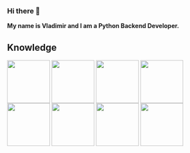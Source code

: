 ### Hi there 👋
**My name is Vladimir and I am a Python Backend Developer.**

## Knowledge
<a href="URL_REDIRECT" target="blank"><img align="center" src="https://github.com/KoaN1010101/KoaN1010101/assets/120726907/80068582-7f94-47de-8fd4-ea8897be0f40" height="100" /></a>
<a href="URL_REDIRECT" target="blank"><img align="center" src="https://github.com/KoaN1010101/KoaN1010101/assets/120726907/7e20e0ba-258c-417f-b0fe-e9cf269b470e" height="100" /></a>
<a href="URL_REDIRECT" target="blank"><img align="center" src="https://github.com/KoaN1010101/KoaN1010101/assets/120726907/dde81337-4236-4b56-a0ac-35971ed5351e" height="100" /></a>
<a href="URL_REDIRECT" target="blank"><img align="center" src="https://github.com/KoaN1010101/KoaN1010101/assets/120726907/180bde3c-c1df-46fb-8cf5-956465acb2a5" height="100" /></a>
<a href="URL_REDIRECT" target="blank"><img align="center" src="https://github.com/KoaN1010101/KoaN1010101/assets/120726907/a69c28aa-de31-4064-a375-5191670a7877" height="100" /></a>
<a href="URL_REDIRECT" target="blank"><img align="center" src="https://github.com/KoaN1010101/KoaN1010101/assets/120726907/b440a5e4-926c-44b6-a388-d56effd32097" height="100" /></a>
<a href="URL_REDIRECT" target="blank"><img align="center" src="https://github.com/KoaN1010101/KoaN1010101/assets/120726907/7abf2df9-db3d-4605-aed3-b38f584b584a" height="100" /></a>
<a href="URL_REDIRECT" target="blank"><img align="center" src="https://github.com/KoaN1010101/KoaN1010101/assets/120726907/fce4c66d-9040-4aac-8fd3-d0483c7eb781" height="100" /></a>
